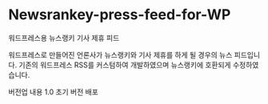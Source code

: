 # Newsrankey-press-feed-for-WP
워드프레스용 뉴스랭키 기사 제휴 피드

워드프레스로 만들어진 언론사가 뉴스랭키와 기사 제휴를 하게 될 경우의 뉴스 피드입니다.
기존의 워드프레스 RSS를 커스텀하여 개발하였으며 뉴스랭키에 호환되게 수정하였습니다.

버전업 내용
1.0
초기 버전 배포
